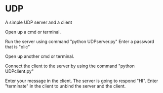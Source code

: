# UDP
A simple UDP server and a client

Open up a cmd or terminal.

Run the server using command "python UDPserver.py"
Enter a password that is "olic"

Open up another cmd or terminal.

Connect the client to the server by using the command "python UDPclient.py"

Enter your message in the client. The server is going to respond "HI".
Enter "terminate" in the client to unbind the server and the client.
